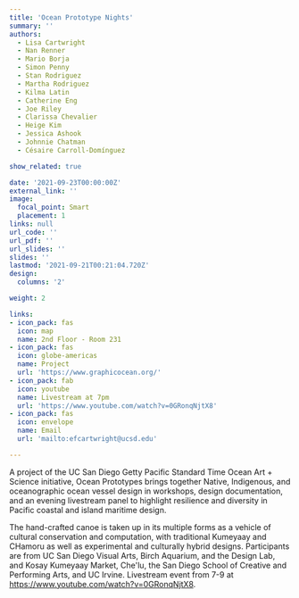 ```yaml
---
title: 'Ocean Prototype Nights'
summary: ''
authors: 
  - Lisa Cartwright
  - Nan Renner
  - Mario Borja
  - Simon Penny
  - Stan Rodriguez
  - Martha Rodriguez
  - Kilma Latin
  - Catherine Eng
  - Joe Riley
  - Clarissa Chevalier
  - Heige Kim
  - Jessica Ashook
  - Johnnie Chatman
  - Césaire Carroll-Domínguez

show_related: true

date: '2021-09-23T00:00:00Z'
external_link: ''
image:
  focal_point: Smart
  placement: 1
links: null
url_code: ''
url_pdf: ''
url_slides: ''
slides: ''
lastmod: '2021-09-21T00:21:04.720Z'
design:
  columns: '2'

weight: 2

links:
- icon_pack: fas
  icon: map
  name: 2nd Floor - Room 231 
- icon_pack: fas
  icon: globe-americas
  name: Project
  url: 'https://www.graphicocean.org/'
- icon_pack: fab
  icon: youtube
  name: Livestream at 7pm
  url: 'https://www.youtube.com/watch?v=0GRonqNjtX8'
- icon_pack: fas
  icon: envelope
  name: Email
  url: 'mailto:efcartwright@ucsd.edu'

---
```

A project of the UC San Diego Getty Pacific Standard Time Ocean Art + Science initiative, Ocean Prototypes brings together Native, Indigenous, and oceanographic ocean vessel design in workshops, design documentation, and an evening livestream panel to highlight resilience and diversity in Pacific coastal and island maritime design. 

The hand-crafted canoe is taken up in its multiple forms as a vehicle of cultural conservation and computation, with traditional Kumeyaay and CHamoru as well as experimental and culturally hybrid designs. Participants are from UC San Diego Visual Arts, Birch Aquarium, and the Design Lab, and Kosay Kumeyaay Market, Che'lu, the San Diego School of Creative and Performing Arts, and UC Irvine. Livestream event from 7-9 at https://www.youtube.com/watch?v=0GRonqNjtX8.